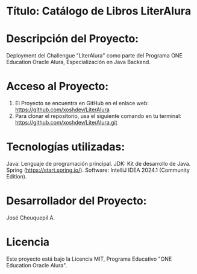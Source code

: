 # Título:  Catálogo de Libros LiterAlura

# Descripción del Proyecto:
Deployment del Challengue "LiterAlura" como parte del Programa ONE Education Oracle Alura, Especialización en Java Backend.

# Acceso al Proyecto:

1. El Proyecto se encuentra en GitHub en el enlace web: https://github.com/xoshdev/LiterAlura 
2. Para clonar el repositorio, usa el siguiente comando en tu terminal: https://github.com/xoshdev/LiterAlura.git 

# Tecnologías utilizadas:

Java: Lenguaje de programación principal.
JDK: Kit de desarrollo de Java.
Spring (https://start.spring.io/).
Software: IntelliJ IDEA 2024.1 (Community Edition).

# Desarrollador del Proyecto:

José Cheuquepil A.

# Licencia

Este proyecto está bajo la Licencia MIT, Programa Educativo "ONE Education Oracle Alura".
